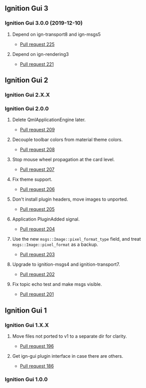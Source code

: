 ## Ignition Gui 3

### Ignition Gui 3.0.0 (2019-12-10)

1. Depend on ign-transport8 and ign-msgs5
    * [Pull request 225](https://bitbucket.org/ignitionrobotics/ign-gui/pull-requests/225)

1. Depend on ign-rendering3
    * [Pull request 221](https://bitbucket.org/ignitionrobotics/ign-gui/pull-requests/221)

## Ignition Gui 2

### Ignition Gui 2.X.X

### Ignition Gui 2.0.0

1. Delete QmlApplicationEngine later.
    * [Pull request 209](https://bitbucket.org/ignitionrobotics/ign-gui/pull-requests/209)

1. Decouple toolbar colors from material theme colors.
    * [Pull request 208](https://bitbucket.org/ignitionrobotics/ign-gui/pull-requests/208)

1. Stop mouse wheel propagation at the card level.
    * [Pull request 207](https://bitbucket.org/ignitionrobotics/ign-gui/pull-requests/207)

1. Fix theme support.
    * [Pull request 206](https://bitbucket.org/ignitionrobotics/ign-gui/pull-requests/206)

1. Don't install plugin headers, move images to unported.
    * [Pull request 205](https://bitbucket.org/ignitionrobotics/ign-gui/pull-requests/205)

1. Application PluginAdded signal.
    * [Pull request 204](https://bitbucket.org/ignitionrobotics/ign-gui/pull-requests/204)

1. Use the new `msgs::Image::pixel_format_type` field, and treat `msgs::Image::pixel_format` as a backup.
    * [Pull request 203](https://bitbucket.org/ignitionrobotics/ign-gui/pull-requests/203)

1. Upgrade to ignition-msgs4 and ignition-transport7.
    * [Pull request 202](https://bitbucket.org/ignitionrobotics/ign-gui/pull-requests/202)

1. Fix topic echo test and make msgs visible.
    * [Pull request 201](https://bitbucket.org/ignitionrobotics/ign-gui/pull-requests/201)

## Ignition Gui 1

### Ignition Gui 1.X.X

1. Move files not ported to v1 to a separate dir for clarity.
    * [Pull request 196](https://bitbucket.org/ignitionrobotics/ign-gui/pull-requests/196)

1. Get ign-gui plugin interface in case there are others.
    * [Pull request 186](https://bitbucket.org/ignitionrobotics/ign-gui/pull-requests/186)

### Ignition Gui 1.0.0
